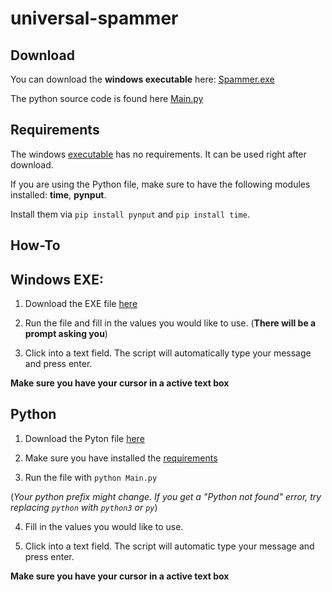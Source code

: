 # universal-spammer

## Download
You can download the **windows executable** here: [Spammer.exe](https://placeholder.com)

The python source code is found here [Main.py](https://placeholder.com)

## Requirements
The windows [executable](https://placeholder.com) has no requirements. It can be used right after download.

If you are using the Python file, make sure to have the following modules installed: **time**, **pynput**.

Install them via `pip install pynput` and `pip install time`.

## How-To

**Windows EXE:**
--------
1. Download the EXE file [here](https://placeholder.com)

2. Run the file and fill in the values you would like to use. (**There will be a prompt asking you**)

3. Click into a text field. The script will automatically type your message and press enter. 

**Make sure you have your cursor in a active text box**

**Python**
---------
1. Download the Pyton file [here](https://placeholder.com)

2. Make sure you have installed the [requirements](https://placeholder.com)

3. Run the file with `python Main.py` 

(*Your python prefix might change. If you get a "Python not found" error, try replacing `python` with `python3` or `py`*)
 
4. Fill in the values you would like to use.

5. Click into a text field. The script will automatic type your message and press enter. 

**Make sure you have your cursor in a active text box**
